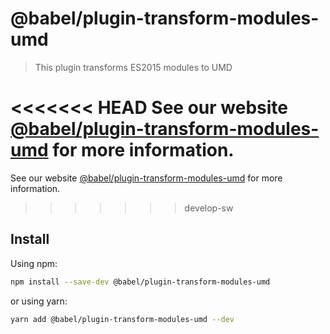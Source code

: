 # @babel/plugin-transform-modules-umd

> This plugin transforms ES2015 modules to UMD

<<<<<<< HEAD
See our website [@babel/plugin-transform-modules-umd](https://babeljs.io/docs/en/next/babel-plugin-transform-modules-umd.html) for more information.
=======
See our website [@babel/plugin-transform-modules-umd](https://babeljs.io/docs/babel-plugin-transform-modules-umd) for more information.
>>>>>>> develop-sw

## Install

Using npm:

```sh
npm install --save-dev @babel/plugin-transform-modules-umd
```

or using yarn:

```sh
yarn add @babel/plugin-transform-modules-umd --dev
```

